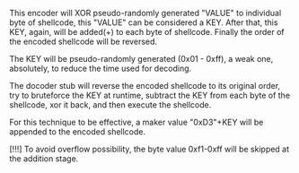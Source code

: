 
This encoder will XOR pseudo-randomly generated "VALUE" to individual byte of shellcode, this "VALUE" can be considered a KEY. 
After that, this KEY, again, will be added(+) to each byte of shellcode. Finally the order of the encoded shellcode will be reversed.

The KEY will be pseudo-randomly generated (0x01 - 0xff), a weak one, absolutely, to reduce the time used for decoding.

The docoder stub will reverse the encoded shellcode to its original order, try to bruteforce the KEY at runtime, 
subtract the KEY from each byte of the shellcode, xor it back, and then execute the shellcode.

For this technique to be effective, a maker value "0xD3"+KEY will be appended to the encoded shellcode.

[!!!] To avoid overflow possibility, the byte value 0xf1-0xff will be skipped at the addition stage.
